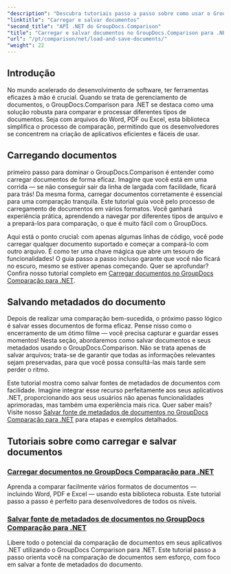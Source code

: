 ```yaml
---
"description": "Descubra tutoriais passo a passo sobre como usar o GroupDocs.Comparison para .NET para carregar e salvar documentos com eficiência. Perfeito para desenvolvedores que buscam otimizar a comparação de documentos."
"linktitle": "Carregar e salvar documentos"
"second_title": "API .NET do GroupDocs.Comparison"
"title": "Carregar e salvar documentos no GroupDocs.Comparison para .NET"
"url": "/pt/comparison/net/load-and-save-documents/"
"weight": 22
---
```


## Introdução

No mundo acelerado do desenvolvimento de software, ter ferramentas eficazes à mão é crucial. Quando se trata de gerenciamento de documentos, o GroupDocs.Comparison para .NET se destaca como uma solução robusta para comparar e processar diferentes tipos de documentos. Seja com arquivos do Word, PDF ou Excel, esta biblioteca simplifica o processo de comparação, permitindo que os desenvolvedores se concentrem na criação de aplicativos eficientes e fáceis de usar.

## Carregando documentos

primeiro passo para dominar o GroupDocs.Comparison é entender como carregar documentos de forma eficaz. Imagine que você está em uma corrida — se não conseguir sair da linha de largada com facilidade, ficará para trás! Da mesma forma, carregar documentos corretamente é essencial para uma comparação tranquila. Este tutorial guia você pelo processo de carregamento de documentos em vários formatos. Você ganhará experiência prática, aprendendo a navegar por diferentes tipos de arquivo e a prepará-los para comparação, o que é muito fácil com o GroupDocs.

Aqui está o ponto crucial: com apenas algumas linhas de código, você pode carregar qualquer documento suportado e começar a compará-lo com outro arquivo. É como ter uma chave mágica que abre um tesouro de funcionalidades! O guia passo a passo incluso garante que você não ficará no escuro, mesmo se estiver apenas começando. Quer se aprofundar? Confira nosso tutorial completo em [Carregar documentos no GroupDocs Comparação para .NET](./load-documents/).

## Salvando metadados do documento

Depois de realizar uma comparação bem-sucedida, o próximo passo lógico é salvar esses documentos de forma eficaz. Pense nisso como o encerramento de um ótimo filme — você precisa capturar e guardar esses momentos! Nesta seção, abordaremos como salvar documentos e seus metadados usando o GroupDocs.Comparison. Não se trata apenas de salvar arquivos; trata-se de garantir que todas as informações relevantes sejam preservadas, para que você possa consultá-las mais tarde sem perder o ritmo.

Este tutorial mostra como salvar fontes de metadados de documentos com facilidade. Imagine integrar esse recurso perfeitamente aos seus aplicativos .NET, proporcionando aos seus usuários não apenas funcionalidades aprimoradas, mas também uma experiência mais rica. Quer saber mais? Visite nosso [Salvar fonte de metadados de documentos no GroupDocs Comparação para .NET](./save-documents-metadata-source/) para etapas e exemplos detalhados.

## Tutoriais sobre como carregar e salvar documentos
### [Carregar documentos no GroupDocs Comparação para .NET](./load-documents/)
Aprenda a comparar facilmente vários formatos de documentos — incluindo Word, PDF e Excel — usando esta biblioteca robusta. Este tutorial passo a passo é perfeito para desenvolvedores de todos os níveis.
### [Salvar fonte de metadados de documentos no GroupDocs Comparação para .NET](./save-documents-metadata-source/)
Libere todo o potencial da comparação de documentos em seus aplicativos .NET utilizando o GroupDocs Comparison para .NET. Este tutorial passo a passo orienta você na comparação de documentos sem esforço, com foco em salvar a fonte de metadados do documento.